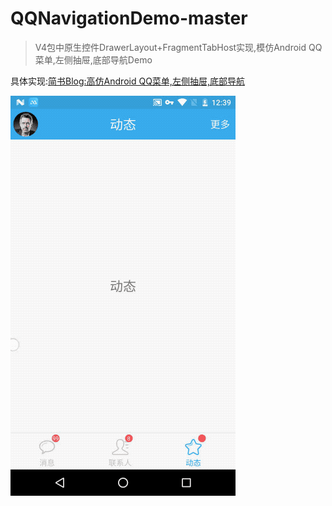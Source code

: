 # QQNavigationDemo-master
>V4包中原生控件DrawerLayout+FragmentTabHost实现,模仿Android QQ菜单,左侧抽屉,底部导航Demo

具体实现:[简书Blog:高仿Android QQ菜单,左侧抽屉,底部导航](http://www.jianshu.com/p/a02cdba49349)

![](./screenshot/QQNavigation.gif)
